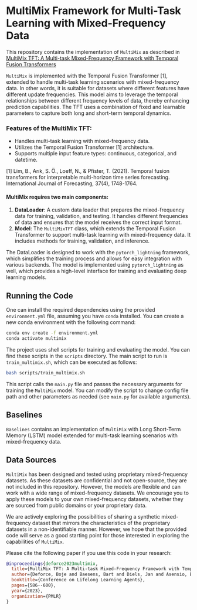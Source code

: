 # MultiMix Framework for Multi-Task Learning with Mixed-Frequency Data

This repository contains the implementation of `MultiMix` as described in [MultiMix TFT: A Multi-task Mixed-Frequency Framework with Temporal Fusion Transformers](https://proceedings.mlr.press/v232/deforce23a.html)

`MultiMix` is implemented with the Temporal Fusion Transformer [1], extended to handle multi-task learning scenarios with mixed-frequency data. In other words, it is suitable for datasets where different features have different update frequencies. This model aims to leverage the temporal relationships between different frequency levels of data, thereby enhancing prediction capabilities. The TFT uses a combination of fixed and learnable parameters to capture both long and short-term temporal dynamics. 

### Features of the MultiMix TFT:
- Handles multi-task learning with mixed-frequency data.
- Utilizes the Temporal Fusion Transformer [1] architecture.
- Supports multiple input feature types: continuous, categorical, and datetime.

[1] Lim, B., Arık, S. Ö., Loeff, N., & Pfister, T. (2021). Temporal fusion transformers for interpretable multi-horizon time series forecasting. International Journal of Forecasting, 37(4), 1748-1764.


#### MultiMix requires two main components:
1. **DataLoader**: A custom data loader that prepares the mixed-frequency data for training, validation, and testing. It handles different frequencies of data and ensures that the model receives the correct input format.
2. **Model**: The `MultiMixTFT` class, which extends the Temporal Fusion Transformer to support multi-task learning with mixed-frequency data. It includes methods for training, validation, and inference.

The DataLoader is designed to work with the `pytorch_lightning` framework, which simplifies the training process and allows for easy integration with various backends.
The model is implemented using `pytorch_lightning` as well, which provides a high-level interface for training and evaluating deep learning models.

## Running the Code
One can install the required dependencies using the provided `environment.yml` file, assuming you have `conda` installed. You can create a new conda environment with the following command:

```bash
conda env create -f environment.yml
conda activate multimix
```

The project uses shell scripts for training and evaluating the model. You can find these scripts in the `scripts` directory. The main script to run is `train_multimix.sh`, which can be executed as follows:

```bash
bash scripts/train_multimix.sh
```

This script calls the `main.py` file and passes the necessary arguments for training the `MultiMix` model. You can modify the script to change config file path and other parameters as needed (see `main.py` for available arguments).

## Baselines

`Baselines` contains an implementation of `MultiMix` with Long Short-Term Memory (LSTM) model extended for multi-task learning scenarios with mixed-frequency data.

## Data Sources

`MultiMix` has been designed and tested using proprietary mixed-frequency datasets. As these datasets are confidential and not open-source, they are not included in this repository. However, the models are flexible and can work with a wide range of mixed-frequency datasets. We encourage you to apply these models to your own mixed-frequency datasets, whether they are sourced from public domains or your proprietary data.

We are actively exploring the possibilities of sharing a synthetic mixed-frequency dataset that mirrors the characteristics of the proprietary datasets in a non-identifiable manner. However, we hope that the provided code will serve as a good starting point for those interested in exploring the capabilities of `MultiMix`.

Please cite the following paper if you use this code in your research:

```bibtex
@inproceedings{deforce2023multimix,
  title={MultiMix TFT: A Multi-task Mixed-Frequency Framework with Temporal Fusion Transformers},
  author={Deforce, Boje and Baesens, Bart and Diels, Jan and Asensio, Estefan{\'\i}a Serral},
  booktitle={Conference on Lifelong Learning Agents},
  pages={586--600},
  year={2023},
  organization={PMLR}
}
```
